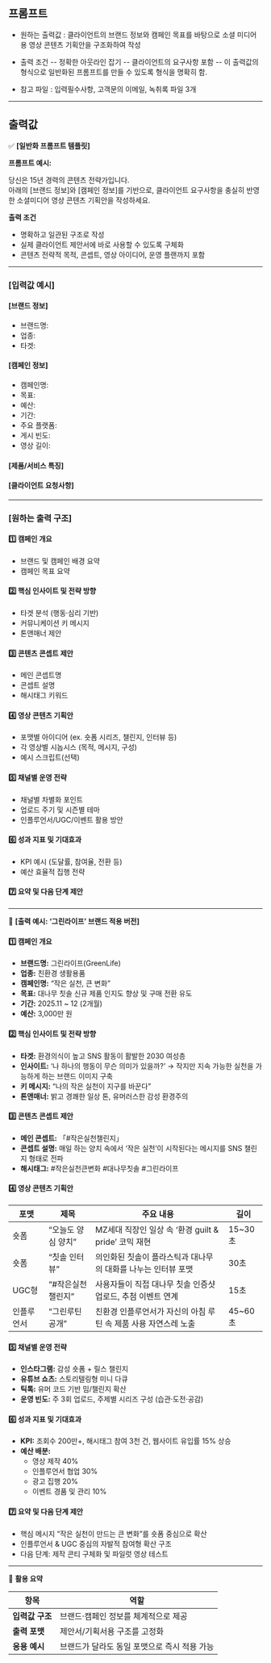 ## 프롬프트

- 원하는 출력값 : 클라이언트의 브랜드 정보와 캠페인 목표를 바탕으로 소셜 미디어용 영상 콘텐츠 기획안을 구조화하여 작성

- 출력 조건
-- 정확한 아웃라인 잡기 
-- 클라이언트의 요구사항 포함 
-- 이 출력값의 형식으로 일반화된 프롬프트를 만들 수 있도록 형식을 명확히 함.

- 참고 파일 : 입력필수사항, 고객문의 이메일, 녹취록 파일 3개

---

## 출력값

✅ **[일반화 프롬프트 템플릿]**

**프롬프트 예시:**

당신은 15년 경력의 콘텐츠 전략가입니다.  
아래의 [브랜드 정보]와 [캠페인 정보]를 기반으로, 클라이언트 요구사항을 충실히 반영한 소셜미디어 영상 콘텐츠 기획안을 작성하세요.

**출력 조건**

- 명확하고 일관된 구조로 작성  
- 실제 클라이언트 제안서에 바로 사용할 수 있도록 구체화  
- 콘텐츠 전략적 목적, 콘셉트, 영상 아이디어, 운영 플랜까지 포함  

---

### [입력값 예시]

#### [브랜드 정보]
- 브랜드명:  
- 업종:  
- 타겟:  

#### [캠페인 정보]
- 캠페인명:  
- 목표:  
- 예산:  
- 기간:  
- 주요 플랫폼:  
- 게시 빈도:  
- 영상 길이:  

#### [제품/서비스 특징]

#### [클라이언트 요청사항]

---

### [원하는 출력 구조]

#### 1️⃣ 캠페인 개요
- 브랜드 및 캠페인 배경 요약  
- 캠페인 목표 요약  

#### 2️⃣ 핵심 인사이트 및 전략 방향
- 타겟 분석 (행동·심리 기반)  
- 커뮤니케이션 키 메시지  
- 톤앤매너 제안  

#### 3️⃣ 콘텐츠 콘셉트 제안
- 메인 콘셉트명  
- 콘셉트 설명  
- 해시태그 키워드  

#### 4️⃣ 영상 콘텐츠 기획안
- 포맷별 아이디어 (ex. 숏폼 시리즈, 챌린지, 인터뷰 등)  
- 각 영상별 시놉시스 (목적, 메시지, 구성)  
- 예시 스크립트(선택)  

#### 5️⃣ 채널별 운영 전략
- 채널별 차별화 포인트  
- 업로드 주기 및 시즌별 테마  
- 인플루언서/UGC/이벤트 활용 방안  

#### 6️⃣ 성과 지표 및 기대효과
- KPI 예시 (도달률, 참여율, 전환 등)  
- 예산 효율적 집행 전략  

#### 7️⃣ 요약 및 다음 단계 제안  

---

📘 **[출력 예시: ‘그린라이프’ 브랜드 적용 버전]**

#### 1️⃣ 캠페인 개요
- **브랜드명:** 그린라이프(GreenLife)  
- **업종:** 친환경 생활용품  
- **캠페인명:** “작은 실천, 큰 변화”  
- **목표:** 대나무 칫솔 신규 제품 인지도 향상 및 구매 전환 유도  
- **기간:** 2025.11 ~ 12 (2개월)  
- **예산:** 3,000만 원  

#### 2️⃣ 핵심 인사이트 및 전략 방향
- **타겟:** 환경의식이 높고 SNS 활동이 활발한 2030 여성층  
- **인사이트:** ‘나 하나의 행동이 무슨 의미가 있을까?’ → 작지만 지속 가능한 실천을 가능하게 하는 브랜드 이미지 구축  
- **키 메시지:** “나의 작은 실천이 지구를 바꾼다”  
- **톤앤매너:** 밝고 경쾌한 일상 톤, 유머러스한 감성 환경주의  

#### 3️⃣ 콘텐츠 콘셉트 제안
- **메인 콘셉트:** 「#작은실천챌린지」  
- **콘셉트 설명:** 매일 하는 양치 속에서 ‘작은 실천’이 시작된다는 메시지를 SNS 챌린지 형태로 전파  
- **해시태그:** #작은실천큰변화 #대나무칫솔 #그린라이프  

#### 4️⃣ 영상 콘텐츠 기획안

| 포맷 | 제목 | 주요 내용 | 길이 |
|------|------|------------|------|
| 숏폼 | “오늘도 양심 양치” | MZ세대 직장인 일상 속 ‘환경 guilt & pride’ 코믹 재현 | 15~30초 |
| 숏폼 | “칫솔 인터뷰” | 의인화된 칫솔이 플라스틱과 대나무의 대화를 나누는 인터뷰 포맷 | 30초 |
| UGC형 | “#작은실천챌린지” | 사용자들이 직접 대나무 칫솔 인증샷 업로드, 추첨 이벤트 연계 | 15초 |
| 인플루언서 | “그린루틴 공개” | 친환경 인플루언서가 자신의 아침 루틴 속 제품 사용 자연스레 노출 | 45~60초 |

#### 5️⃣ 채널별 운영 전략
- **인스타그램:** 감성 숏폼 + 릴스 챌린지  
- **유튜브 쇼츠:** 스토리텔링형 미니 다큐  
- **틱톡:** 유머 코드 기반 밈/챌린지 확산  
- **운영 빈도:** 주 3회 업로드, 주제별 시리즈 구성 (습관·도전·공감)  

#### 6️⃣ 성과 지표 및 기대효과
- **KPI:** 조회수 200만+, 해시태그 참여 3천 건, 웹사이트 유입률 15% 상승  
- **예산 배분:**  
  - 영상 제작 40%  
  - 인플루언서 협업 30%  
  - 광고 집행 20%  
  - 이벤트 경품 및 관리 10%  

#### 7️⃣ 요약 및 다음 단계 제안
- 핵심 메시지 “작은 실천이 만드는 큰 변화”를 숏폼 중심으로 확산  
- 인플루언서 & UGC 중심의 자발적 참여형 확산 구조  
- 다음 단계: 제작 콘티 구체화 및 파일럿 영상 테스트  

---

📍 **활용 요약**

| 항목 | 역할 |
|------|------|
| **입력값 구조** | 브랜드·캠페인 정보를 체계적으로 제공 |
| **출력 포맷** | 제안서/기획서용 구조를 고정화 |
| **응용 예시** | 브랜드가 달라도 동일 포맷으로 즉시 적용 가능 |
